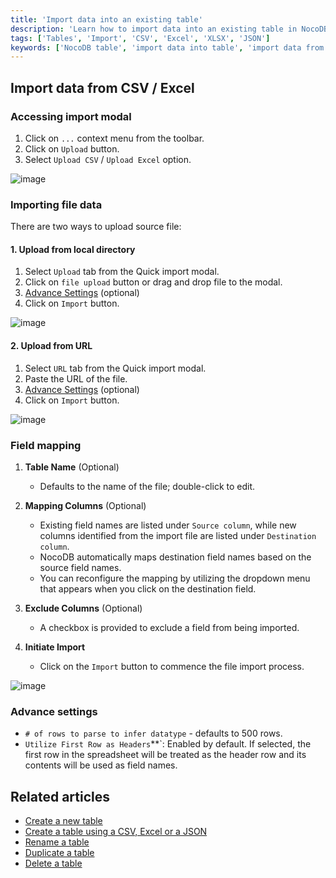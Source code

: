 ```yaml
---
title: 'Import data into an existing table'
description: 'Learn how to import data into an existing table in NocoDB.'
tags: ['Tables', 'Import', 'CSV', 'Excel', 'XLSX', 'JSON']
keywords: ['NocoDB table', 'import data into table', 'import data from csv', 'import data from excel', 'import data from xlsx']
---
```



## Import data from CSV / Excel

### Accessing import modal
1. Click on `...` context menu from the toolbar.
2. Click on `Upload` button.
3. Select `Upload CSV` / `Upload Excel` option.    
  
![image](/img/v2/table/upload-csv-1.png)

### Importing file data
There are two ways to upload source file:

#### 1. Upload from local directory
1. Select `Upload` tab from the Quick import modal.
2. Click on `file upload` button or drag and drop file to the modal.
3. [Advance Settings](#advance-settings) (optional)
4. Click on `Import` button.  
  
![image](/img/v2/table/upload-csv-2.png)

#### 2. Upload from URL
1. Select `URL` tab from the Quick import modal.
2. Paste the URL of the file.
3. [Advance Settings](#advance-settings) (optional)
4. Click on `Import` button.

![image](/img/v2/table/upload-csv-url.png)

### Field mapping
1. **Table Name** (Optional)
    - Defaults to the name of the file; double-click to edit.

2. **Mapping Columns** (Optional)
    - Existing field names are listed under `Source column`, while new columns identified from the import file are listed under `Destination column`.
    - NocoDB automatically maps destination field names based on the source field names.
    - You can reconfigure the mapping by utilizing the dropdown menu that appears when you click on the destination field.

3. **Exclude Columns** (Optional)
    - A checkbox is provided to exclude a field from being imported.

4. **Initiate Import**
    - Click on the `Import` button to commence the file import process.

![image](/img/v2/table/upload-csv-3.png)

### Advance settings
- `# of rows to parse to infer datatype` - defaults to 500 rows.
- `Utilize First Row as Headers`**`: Enabled by default. If selected, the first row in the spreadsheet will be treated as the header row and its contents will be used as field names.

## Related articles
- [Create a new table](/tables/create-table)
- [Create a table using a CSV, Excel or a JSON](/tables/create-table-via-import)
- [Rename a table](/tables/actions-on-table#rename-table)
- [Duplicate a table](/tables/actions-on-table#duplicate-table)
- [Delete a table](/tables/actions-on-table#delete-table)
